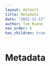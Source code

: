 ```yaml
---
layout: default
title: Metadata
date: "2022-12-13"
author: Tom Ruane
nav_order: 6
has_children: true
---
```


# Metadata